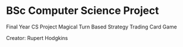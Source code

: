 BSc Computer Science Project
=========

Final Year CS Project
Magical Turn Based Strategy Trading Card Game

Creator: Rupert Hodgkins

